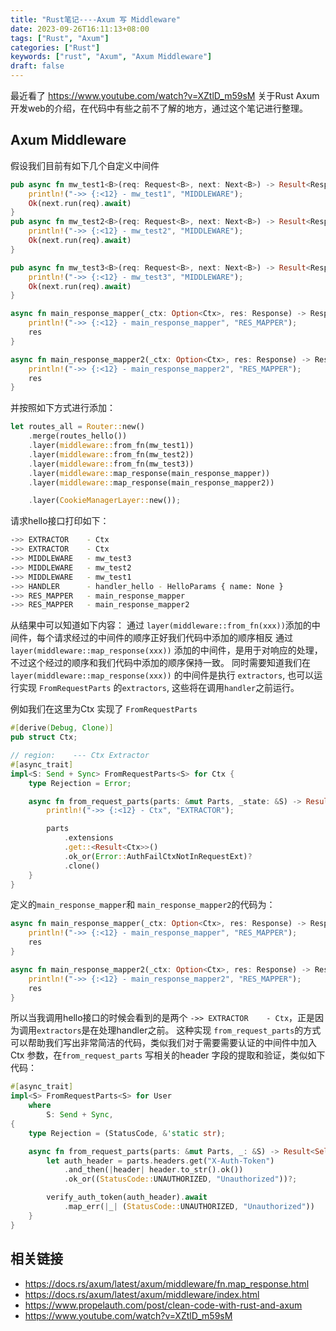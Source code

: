 ```yaml
---
title: "Rust笔记----Axum 写 Middleware"
date: 2023-09-26T16:11:13+08:00
tags: ["Rust", "Axum"]
categories: ["Rust"]
keywords: ["rust", "Axum", "Axum Middleware"]
draft: false
---
```



最近看了 <https://www.youtube.com/watch?v=XZtlD_m59sM> 关于Rust Axum 开发web的介绍，在代码中有些之前不了解的地方，通过这个笔记进行整理。

## Axum Middleware

假设我们目前有如下几个自定义中间件

```rust
pub async fn mw_test1<B>(req: Request<B>, next: Next<B>) -> Result<Response> {
    println!("->> {:<12} - mw_test1", "MIDDLEWARE");
    Ok(next.run(req).await)
}
pub async fn mw_test2<B>(req: Request<B>, next: Next<B>) -> Result<Response> {
    println!("->> {:<12} - mw_test2", "MIDDLEWARE");
    Ok(next.run(req).await)
}

pub async fn mw_test3<B>(req: Request<B>, next: Next<B>) -> Result<Response> {
    println!("->> {:<12} - mw_test3", "MIDDLEWARE");
    Ok(next.run(req).await)
}

async fn main_response_mapper(_ctx: Option<Ctx>, res: Response) -> Response {
    println!("->> {:<12} - main_response_mapper", "RES_MAPPER");
    res
}

async fn main_response_mapper2(_ctx: Option<Ctx>, res: Response) -> Response {
    println!("->> {:<12} - main_response_mapper2", "RES_MAPPER");
    res
}
```

并按照如下方式进行添加：

```rust
let routes_all = Router::new()
    .merge(routes_hello())
    .layer(middleware::from_fn(mw_test1))
    .layer(middleware::from_fn(mw_test2))
    .layer(middleware::from_fn(mw_test3))
    .layer(middleware::map_response(main_response_mapper))
    .layer(middleware::map_response(main_response_mapper2))

    .layer(CookieManagerLayer::new());
```

请求hello接口打印如下：

```bash
->> EXTRACTOR    - Ctx
->> EXTRACTOR    - Ctx
->> MIDDLEWARE   - mw_test3
->> MIDDLEWARE   - mw_test2
->> MIDDLEWARE   - mw_test1
->> HANDLER      - handler_hello - HelloParams { name: None }
->> RES_MAPPER   - main_response_mapper
->> RES_MAPPER   - main_response_mapper2
```

从结果中可以知道如下内容：
通过 `layer(middleware::from_fn(xxx))`添加的中间件，每个请求经过的中间件的顺序正好我们代码中添加的顺序相反
通过 `layer(middleware::map_response(xxx))` 添加的中间件，是用于对响应的处理，不过这个经过的顺序和我们代码中添加的顺序保持一致。
同时需要知道我们在 `layer(middleware::map_response(xxx))` 的中间件是执行 `extractors`, 也可以运行实现 `FromRequestParts` 的`extractors`, 这些将在调用`handler`之前运行。

例如我们在这里为Ctx 实现了 `FromRequestParts`

```rust
#[derive(Debug, Clone)]
pub struct Ctx;

// region:    --- Ctx Extractor
#[async_trait]
impl<S: Send + Sync> FromRequestParts<S> for Ctx {
    type Rejection = Error;

    async fn from_request_parts(parts: &mut Parts, _state: &S) -> Result<Self> {
        println!("->> {:<12} - Ctx", "EXTRACTOR");

        parts
            .extensions
            .get::<Result<Ctx>>()
            .ok_or(Error::AuthFailCtxNotInRequestExt)?
            .clone()
    }
}
```

定义的`main_response_mapper`和 `main_response_mapper2`的代码为：

```rust
async fn main_response_mapper(_ctx: Option<Ctx>, res: Response) -> Response {
    println!("->> {:<12} - main_response_mapper", "RES_MAPPER");
    res
}

async fn main_response_mapper2(_ctx: Option<Ctx>, res: Response) -> Response {
    println!("->> {:<12} - main_response_mapper2", "RES_MAPPER");
    res
}
```

所以当我调用hello接口的时候会看到的是两个 `->> EXTRACTOR    - Ctx`，正是因为调用`extractors`是在处理handler之前。
这种实现 `from_request_parts`的方式可以帮助我们写出非常简洁的代码，类似我们对于需要需要认证的中间件中加入Ctx 参数，在`from_request_parts` 写相关的header 字段的提取和验证，类似如下代码：

```rust
#[async_trait]
impl<S> FromRequestParts<S> for User
    where
        S: Send + Sync,
{
    type Rejection = (StatusCode, &'static str);

    async fn from_request_parts(parts: &mut Parts, _: &S) -> Result<Self, Self::Rejection> {
        let auth_header = parts.headers.get("X-Auth-Token")
            .and_then(|header| header.to_str().ok())
            .ok_or((StatusCode::UNAUTHORIZED, "Unauthorized"))?;

        verify_auth_token(auth_header).await
            .map_err(|_| (StatusCode::UNAUTHORIZED, "Unauthorized"))
    }
}
```

## 相关链接

- <https://docs.rs/axum/latest/axum/middleware/fn.map_response.html>
- <https://docs.rs/axum/latest/axum/middleware/index.html>
- <https://www.propelauth.com/post/clean-code-with-rust-and-axum>
- <https://www.youtube.com/watch?v=XZtlD_m59sM>
